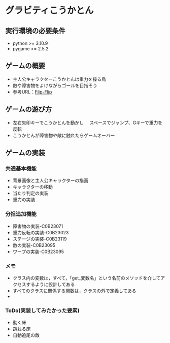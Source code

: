# グラビティこうかとん

## 実行環境の必要条件
* python >= 3.10.9
* pygame >= 2.5.2

## ゲームの概要
* 主人公キャラクターこうかとんは重力を操る鳥
* 敵や障害物をよけながらゴールを目指そう
* 参考URL：[Flip-Flip](https://booth.pm/ja/items/2344925)

## ゲームの遊び方
* 左右矢印キーでこうかとんを動かし
　スペースでジャンプ、Gキーで重力を反転
* こうかとんが障害物や敵に触れたらゲームオーバー

## ゲームの実装
### 共通基本機能
* 背景画像と主人公キャラクターの描画
* キャラクターの移動
* 当たり判定の実装
* 重力の実装

### 分担追加機能
* 障害物の実装-C0B23071
* 重力反転の実装-C0B23023
* ステージの実装-C0B23119
* 敵の実装-C0B23095
* ワープの実装-C0B23095

### メモ
* クラス内の変数は，すべて，「get_変数名」という名前のメソッドを介してアクセスするように設計してある
* すべてのクラスに関係する関数は，クラスの外で定義してある
* 
### ToDo(実装してみたかった要素)
* 動く床
* 跳ねる床
* 自動追尾の敵

